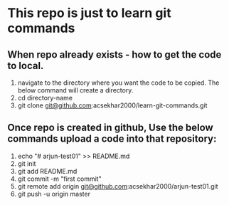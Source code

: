 # This repo is just to learn git commands
## When repo already exists - how to get the code to local.

1. navigate to the directory where you want the code to be copied. The below command will create a directory.
  1.  cd directory-name
2. git clone git@github.com:acsekhar2000/learn-git-commands.git




## Once repo is created in  github, Use the below commands upload a code into that repository:

1. echo "# arjun-test01" >> README.md  
2. git init  
3. git add README.md  
4. git commit -m "first commit"  
5. git remote add origin git@github.com:acsekhar2000/arjun-test01.git  
6. git push -u origin master 
